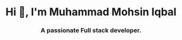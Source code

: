<h1 align="center">Hi 👋, I'm Muhammad Mohsin Iqbal</h1>
<h3 align="center">A passionate Full stack developer.</h3>

